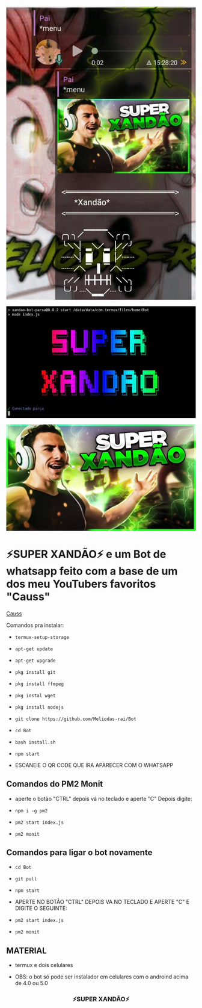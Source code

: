<p>
	<img src="./image/xandao.jpg">
</p>
<p align="left" height="300" width="300">
	<img src="./image/xandao3.jpg">
</p>
<p align="center" height="300" width="300">
	<img src="./image/xandao2.jpg">
</p>

<h1> ⚡SUPER XANDÃO⚡ e um Bot de whatsapp feito com a base de um dos meu YouTubers favoritos "Causs"</h1>

<a href="https://youtube.com/CaussZ"> Causs </a>

Comandos pra instalar:

* `termux-setup-storage`

* `apt-get update `

* `apt-get upgrade `

* `pkg install git `

* `pkg install ffmpeg `

* `pkg instal wget `

* `pkg install nodejs `

* `git clone https://github.com/Meliodas-rai/Bot `

* `cd Bot `

* `bash install.sh `

* `npm start `

* ESCANEIE O QR CODE QUE IRA APARECER COM O WHATSAPP 

## Comandos do PM2 Monit

* aperte o botão "CTRL" depois vá no teclado e aperte "C" Depois digite:

* `npm i -g pm2 `

* `pm2 start index.js `

* `pm2 monit `

## Comandos para ligar o bot novamente

* `cd Bot`

* `git pull `

* `npm start `

* APERTE NO BOTÂO "CTRL" DEPOIS VA NO TECLADO E APERTE "C" E DIGITE O SEGUINTE:

* `pm2 start index.js `

* `pm2 monit `

## MATERIAL

* termux e dois celulares 

* OBS: o bot só pode ser instalador em celulares com o androind acima de 4.0 ou 5.0

<h3 align="center">⚡SUPER XANDÃO⚡</h3>
